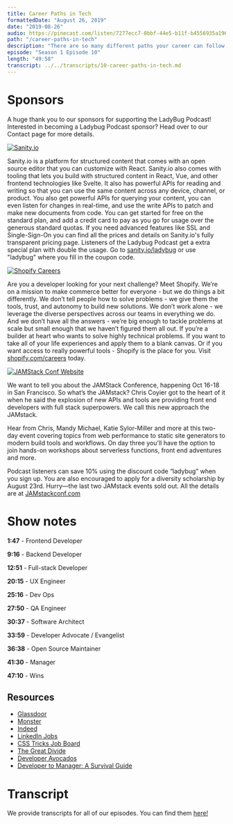 ```yaml
---
title: Career Paths in Tech
formattedDate: "August 26, 2019"
date: "2019-08-26"
audio: https://pinecast.com/listen/7277ecc7-0bbf-44e5-b11f-b4556935a196.mp3
path: "/career-paths-in-tech"
description: "There are so many different paths your career can follow in the tech industry. There's frontend, backend, or even full-stack development. You could also be a software engineer, quality assurance engineer, UX engineer, manager, developer advocate, or something else entirely!"
episode: "Season 1 Episode 10"
length: "49:58"
transcript: ../../transcripts/10-career-paths-in-tech.md
---
```


# Sponsors

A huge thank you to our sponsors for supporting the LadyBug Podcast! Interested in becoming a Ladybug Podcast sponsor? Head over to our Contact page for more details.

<a class="image-link" target="_blank" href="https://www.sanity.io/ladybug"><img src="../../images/sponsors/sanity.svg" alt="Sanity.io"></a>

Sanity.io is a platform for structured content that comes with an open source editor that you can customize with React. Sanity.io also comes with tooling that lets you build with structured content in React, Vue, and other frontend technologies like Svelte. It also has powerful APIs for reading and writing so that you can use the same content across any device, channel, or product. You also get powerful APIs for querying your content, you can even listen for changes in real-time, and use the write APIs to patch and make new documents from code. You can get started for free on the standard plan, and add a credit card to pay as you go for usage over the generous standard quotas. If you need advanced features like SSL and Single-Sign-On you can find all the prices and details on Sanity.io's fully transparent pricing page. Listeners of the Ladybug Podcast get a extra special plan with double the usage. Go to <a target="_blank" href="https://www.sanity.io/ladybug">sanity.io/ladybug</a> or use "ladybug" where you fill in the coupon code.

<a class="image-link" target="_blank" href="https://www.shopify.com/careers"><img src="../../images/sponsors/shopify.svg" alt="Shopify Careers"></a>

Are you a developer looking for your next challenge? Meet Shopify. We’re on a mission to make commerce better for everyone - but we do things a bit differently. We don’t tell people how to solve problems - we give them the tools, trust, and autonomy to build new solutions. We don’t work alone - we leverage the diverse perspectives across our teams in everything we do. And we don’t have all the answers - we’re big enough to tackle problems at scale but small enough that we haven’t figured them all out. If you’re a builder at heart who wants to solve highly technical problems. If you want to take all of your life experiences and apply them to a blank canvas. Or if you want access to really powerful tools - Shopify is the place for you. Visit <a target="_blank" href="https://www.shopify.com/careers">shopify.com/careers</a> today.

<a class="image-link" target="_blank" href="https://jamstackconf.com/"><img src="../../images/sponsors/netlify.svg" alt="JAMStack Conf Website"></a>

We want to tell you about the JAMStack Conference, happening Oct 16-18 in San Francisco. So what’s the JAMstack? Chris Coyier got to the heart of it when he said the explosion of new APIs and tools are providing front end developers with full stack superpowers. We call this new approach the JAMstack.

Hear from Chris, Mandy Michael, Katie Sylor-Miller and more at this two-day event covering topics from web performance to static site generators to modern build tools and workflows. On day three you'll have the option to join hands-on workshops about serverless functions, front end adventures and more.

Podcast listeners can save 10% using the discount code “ladybug” when you sign up. You are also encouraged to apply for a diversity scholarship by August 23rd. Hurry—the last two JAMstack events sold out. All the details are at <a target="_blank" href="https://jamstackconf.com/">JAMstackconf.com</a>

# Show notes

**1:47** - Frontend Developer

**9:16** - Backend Developer

**12:51** - Full-stack Developer

**20:15** - UX Engineer

**25:16** - Dev Ops

**27:50** - QA Engineer

**30:37** - Software Architect

**33:59** - Developer Advocate / Evangelist

**36:38** - Open Source Maintainer

**41:30** - Manager

**47:10** - Wins

## Resources

- [Glassdoor](https://www.glassdoor.com/index.htm)
- [Monster](https://www.monster.com/)
- [Indeed](https://www.indeed.com/)
- [LinkedIn Jobs](https://www.linkedin.com/jobs)
- [CSS Tricks Job Board](https://css-tricks.com/jobs/)
- [The Great Divide](https://css-tricks.com/the-great-divide/)
- [Developer Avocados](https://www.marythengvall.com/blog/2018/1/31/developer-avocados-the-good-kind-of-fat)
- [Developer to Manager: A Survival Guide](https://www.youtube.com/watch?v=R3MrhGieYj0)

# Transcript

We provide transcripts for all of our episodes. You can find them <a href="https://github.com/ladybug-podcast/ladybug-website/blob/master/transcripts/10-career-paths-in-tech.md" target="_blank" class="highlight">here!</a>
